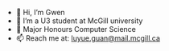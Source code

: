 - 👋 Hi, I’m Gwen
- 👀 I’m a U3 student at McGill university
- 🌱 Major Honours Computer Science
- 📫 Reach me at: luyue.guan@mail.mcgill.ca
